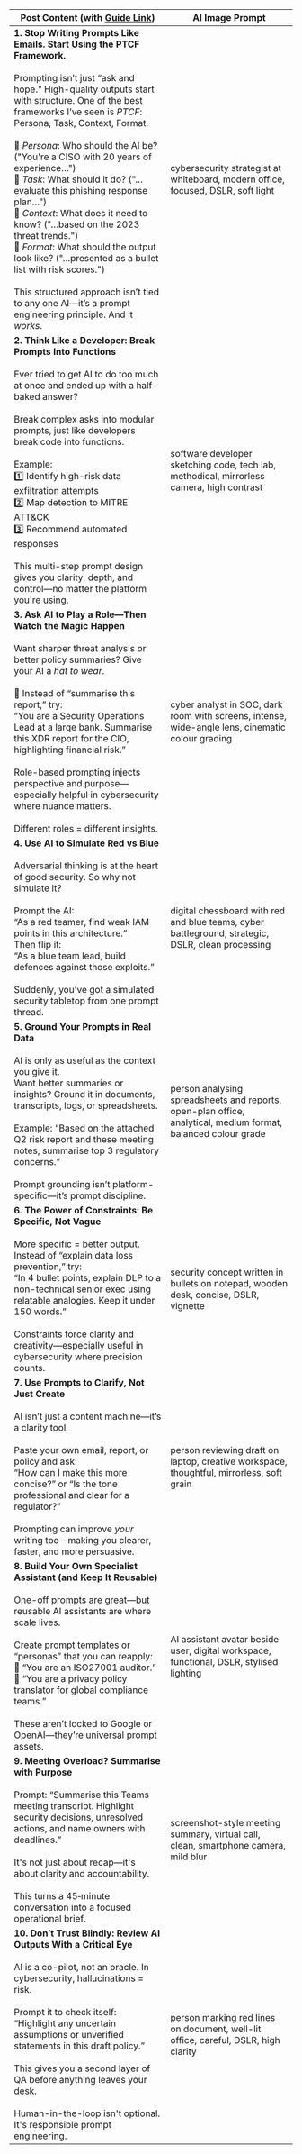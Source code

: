 | **Post Content (with [Guide Link](https://services.google.com/fh/files/misc/gemini-for-google-workspace-prompting-guide-101.pdf))**                                                                                                                                                                                                                                                                                                                                                                                                                                                                                                                                                                                       | **AI Image Prompt**                                                                                           |
| ------------------------------------------------------------------------------------------------------------------------------------------------------------------------------------------------------------------------------------------------------------------------------------------------------------------------------------------------------------------------------------------------------------------------------------------------------------------------------------------------------------------------------------------------------------------------------------------------------------------------------------------------------------------------------------------------------------------------- | ------------------------------------------------------------------------------------------------------------- |
| **1. Stop Writing Prompts Like Emails. Start Using the PTCF Framework.**<br><br>Prompting isn’t just “ask and hope.” High-quality outputs start with structure. One of the best frameworks I’ve seen is *PTCF*: Persona, Task, Context, Format.<br><br>🔹 *Persona*: Who should the AI be? ("You're a CISO with 20 years of experience…")<br>🔹 *Task*: What should it do? ("…evaluate this phishing response plan…")<br>🔹 *Context*: What does it need to know? ("…based on the 2023 threat trends.")<br>🔹 *Format*: What should the output look like? ("…presented as a bullet list with risk scores.")<br><br>This structured approach isn’t tied to any one AI—it’s a prompt engineering principle. And it *works*. | cybersecurity strategist at whiteboard, modern office, focused, DSLR, soft light                              |
| **2. Think Like a Developer: Break Prompts Into Functions**<br><br>Ever tried to get AI to do too much at once and ended up with a half-baked answer?<br><br>Break complex asks into modular prompts, just like developers break code into functions.<br><br>Example:<br>1️⃣ Identify high-risk data exfiltration attempts<br>2️⃣ Map detection to MITRE ATT\&CK<br>3️⃣ Recommend automated responses<br><br>This multi-step prompt design gives you clarity, depth, and control—no matter the platform you're using.                                                                                                                                                                                                     | software developer sketching code, tech lab, methodical, mirrorless camera, high contrast                     |
| **3. Ask AI to Play a Role—Then Watch the Magic Happen**<br><br>Want sharper threat analysis or better policy summaries? Give your AI a *hat to wear*.<br><br>🧠 Instead of “summarise this report,” try:<br>“You are a Security Operations Lead at a large bank. Summarise this XDR report for the CIO, highlighting financial risk.”<br><br>Role-based prompting injects perspective and purpose—especially helpful in cybersecurity where nuance matters.<br><br>Different roles = different insights.                                                                                                                                                                                                                 | cyber analyst in SOC, dark room with screens, intense, wide-angle lens, cinematic colour grading              |
| **4. Use AI to Simulate Red vs Blue**<br><br>Adversarial thinking is at the heart of good security. So why not simulate it?<br><br>Prompt the AI:<br>“As a red teamer, find weak IAM points in this architecture.”<br>Then flip it:<br>“As a blue team lead, build defences against those exploits.”<br><br>Suddenly, you’ve got a simulated security tabletop from one prompt thread.                                                                                                                                                                                                                                                                                                                                    | digital chessboard with red and blue teams, cyber battleground, strategic, DSLR, clean processing             |
| **5. Ground Your Prompts in Real Data**<br><br>AI is only as useful as the context you give it.<br>Want better summaries or insights? Ground it in documents, transcripts, logs, or spreadsheets.<br><br>Example: “Based on the attached Q2 risk report and these meeting notes, summarise top 3 regulatory concerns.”<br><br>Prompt grounding isn’t platform-specific—it’s prompt discipline.                                                                                                                                                                                                                                                                                                                            | person analysing spreadsheets and reports, open-plan office, analytical, medium format, balanced colour grade |
| **6. The Power of Constraints: Be Specific, Not Vague**<br><br>More specific = better output.<br>Instead of “explain data loss prevention,” try:<br>“In 4 bullet points, explain DLP to a non-technical senior exec using relatable analogies. Keep it under 150 words.”<br><br>Constraints force clarity and creativity—especially useful in cybersecurity where precision counts.                                                                                                                                                                                                                                                                                                                                       | security concept written in bullets on notepad, wooden desk, concise, DSLR, vignette                          |
| **7. Use Prompts to Clarify, Not Just Create**<br><br>AI isn’t just a content machine—it’s a clarity tool.<br><br>Paste your own email, report, or policy and ask:<br>“How can I make this more concise?” or “Is the tone professional and clear for a regulator?”<br><br>Prompting can improve *your* writing too—making you clearer, faster, and more persuasive.                                                                                                                                                                                                                                                                                                                                                       | person reviewing draft on laptop, creative workspace, thoughtful, mirrorless, soft grain                      |
| **8. Build Your Own Specialist Assistant (and Keep It Reusable)**<br><br>One-off prompts are great—but reusable AI assistants are where scale lives.<br><br>Create prompt templates or “personas” that you can reapply:<br>📄 “You are an ISO27001 auditor.”<br>📄 “You are a privacy policy translator for global compliance teams.”<br><br>These aren’t locked to Google or OpenAI—they’re universal prompt assets.                                                                                                                                                                                                                                                                                                     | AI assistant avatar beside user, digital workspace, functional, DSLR, stylised lighting                       |
| **9. Meeting Overload? Summarise with Purpose**<br><br>Prompt: “Summarise this Teams meeting transcript. Highlight security decisions, unresolved actions, and name owners with deadlines.”<br><br>It's not just about recap—it's about clarity and accountability.<br><br>This turns a 45‑minute conversation into a focused operational brief.                                                                                                                                                                                                                                                                                                                                                                          | screenshot-style meeting summary, virtual call, clean, smartphone camera, mild blur                           |
| **10. Don’t Trust Blindly: Review AI Outputs With a Critical Eye**<br><br>AI is a co-pilot, not an oracle. In cybersecurity, hallucinations = risk.<br><br>Prompt it to check itself:<br>“Highlight any uncertain assumptions or unverified statements in this draft policy.”<br><br>This gives you a second layer of QA before anything leaves your desk.<br><br>Human-in-the-loop isn't optional. It's responsible prompt engineering.                                                                                                                                                                                                                                                                                  | person marking red lines on document, well-lit office, careful, DSLR, high clarity                            |
